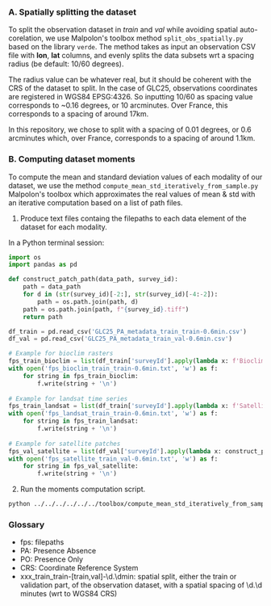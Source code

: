 ### A. Spatially splitting the dataset
To split the observation dataset in _train_ and _val_ while avoiding spatial auto-corelation, we use Malpolon's toolbox method `split_obs_spatially.py` based on the library `verde`. The method takes as input an observation CSV file with **lon**, **lat** columns, and evenly splits the data subsets wrt a spacing radius (be default: 10/60 degrees).

The radius value can be whatever real, but it should be coherent with the CRS of the dataset to split. In the case of GLC25, observations coordinates are registered in WGS84 EPSG:4326. So inputting 10/60 as spacing value corresponds to ~0.16 degrees, or 10 arcminutes. Over France, this corresponds to a spacing of around 17km.

In this repository, we chose to split with a spacing of 0.01 degrees, or 0.6 arcminutes which, over France, corresponds to a spacing of around 1.1km.

### B. Computing dataset moments
To compute the mean and standard deviation values of each modality of our dataset, we use the method `compute_mean_std_iteratively_from_sample.py` Malpolon's toolbox which approximates the real values of mean & std with an iterative computation based on a list of path files.

1. Produce text files containg the filepaths to each data element of the dataset for each modality.

In a Python terminal session:
```python
import os
import pandas as pd

def construct_patch_path(data_path, survey_id):
    path = data_path
    for d in (str(survey_id)[-2:], str(survey_id)[-4:-2]):
        path = os.path.join(path, d)
    path = os.path.join(path, f"{survey_id}.tiff")
    return path

df_train = pd.read_csv('GLC25_PA_metadata_train_train-0.6min.csv')
df_val = pd.read_csv('GLC25_PA_metadata_train_val-0.6min.csv')

# Example for bioclim rasters
fps_train_bioclim = list(df_train['surveyId'].apply(lambda x: f'BioclimTimeSeries/cubes/PA-train/GLC25-PA-train-bioclimatic_monthly_{x}_cube.pt').values)
with open('fps_bioclim_train_train-0.6min.txt', 'w') as f:
    for string in fps_train_bioclim:
        f.write(string + '\n')
    
# Example for landsat time series
fps_train_landsat = list(df_train['surveyId'].apply(lambda x: f'SatelliteTimeSeries-Landsat/cubes/PA-train/GLC25-PA-train-landsat-time-series_{x}_cube.pt').values)
with open('fps_landsat_train_train-0.6min.txt', 'w') as f:
    for string in fps_train_landsat:
        f.write(string + '\n')
    
# Example for satellite patches
fps_val_satellite = list(df_val['surveyId'].apply(lambda x: construct_patch_path('SatellitePatches/PA-train/', x)).values)
with open('fps_satellite_train_val-0.6min.txt', 'w') as f:
    for string in fps_val_satellite:
        f.write(string + '\n')
```

2. Run the moments computation script.

```bash
python ../../../../../../toolbox/compute_mean_std_iteratively_from_sample.py -p fps_bioclim_train_val-0.6min.txt -o Stats_bioclim_val.csv --type tiff --max_items 10000
```

### Glossary
- fps: filepaths
- PA: Presence Absence
- PO: Presence Only
- CRS: Coordinate Reference System
- xxx\_train\_train-[train,val]-\d.\dmin: spatial split, either the train or validation part, of the observation dataset, with a spatial spacing of \d.\d minutes (wrt to WGS84 CRS)
